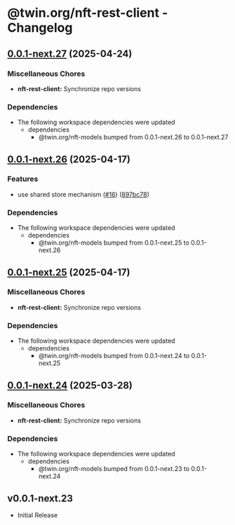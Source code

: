 # @twin.org/nft-rest-client - Changelog

## [0.0.1-next.27](https://github.com/twinfoundation/nft/compare/nft-rest-client-v0.0.1-next.26...nft-rest-client-v0.0.1-next.27) (2025-04-24)


### Miscellaneous Chores

* **nft-rest-client:** Synchronize repo versions


### Dependencies

* The following workspace dependencies were updated
  * dependencies
    * @twin.org/nft-models bumped from 0.0.1-next.26 to 0.0.1-next.27

## [0.0.1-next.26](https://github.com/twinfoundation/nft/compare/nft-rest-client-v0.0.1-next.25...nft-rest-client-v0.0.1-next.26) (2025-04-17)


### Features

* use shared store mechanism ([#16](https://github.com/twinfoundation/nft/issues/16)) ([897bc78](https://github.com/twinfoundation/nft/commit/897bc7805248ba1388b2dd03df24c33f1633f344))


### Dependencies

* The following workspace dependencies were updated
  * dependencies
    * @twin.org/nft-models bumped from 0.0.1-next.25 to 0.0.1-next.26

## [0.0.1-next.25](https://github.com/twinfoundation/nft/compare/nft-rest-client-v0.0.1-next.24...nft-rest-client-v0.0.1-next.25) (2025-04-17)


### Miscellaneous Chores

* **nft-rest-client:** Synchronize repo versions


### Dependencies

* The following workspace dependencies were updated
  * dependencies
    * @twin.org/nft-models bumped from 0.0.1-next.24 to 0.0.1-next.25

## [0.0.1-next.24](https://github.com/twinfoundation/nft/compare/nft-rest-client-v0.0.1-next.23...nft-rest-client-v0.0.1-next.24) (2025-03-28)


### Miscellaneous Chores

* **nft-rest-client:** Synchronize repo versions


### Dependencies

* The following workspace dependencies were updated
  * dependencies
    * @twin.org/nft-models bumped from 0.0.1-next.23 to 0.0.1-next.24

## v0.0.1-next.23

- Initial Release
